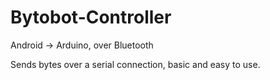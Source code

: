 # Bytobot-Controller
Android -> Arduino, over Bluetooth

Sends bytes over a serial connection, basic and easy to use.
